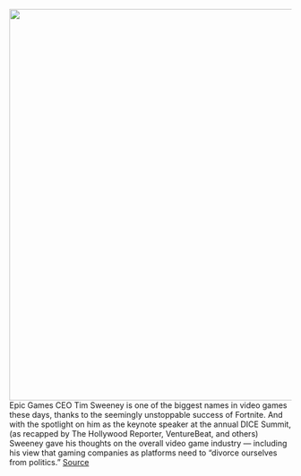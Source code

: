 <img src='https://cdn.vox-cdn.com/thumbor/JRUyNM4clxK_W_LFrZK_NnM2JmA=/0x0:1920x1080/1200x800/filters:focal(799x447:1105x753)/cdn.vox-cdn.com/uploads/chorus_image/image/66303847/Fortnite_20180919160311.0.jpg' width='700px' /><br/>
Epic Games CEO Tim Sweeney is one of the biggest names in video games these days, thanks to the seemingly unstoppable success of Fortnite. And with the spotlight on him as the keynote speaker at the annual DICE Summit, (as recapped by The Hollywood Reporter, VentureBeat, and others) Sweeney gave his thoughts on the overall video game industry — including his view that gaming companies as platforms need to “divorce ourselves from politics.”
<a href='https://www.theverge.com/2020/2/12/21135168/epic-games-ceo-tim-sweeney-dice-summit-gaming-companies-politics-privacy'> Source <a/>